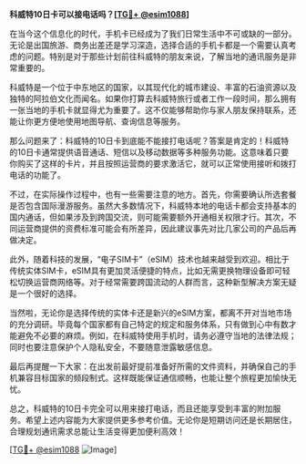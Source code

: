 **科威特10日卡可以接电话吗？[[TG💪+ @esim1088](https://t.me/s/esim1088)]**

在当今这个信息化的时代，手机卡已经成为了我们日常生活中不可或缺的一部分。无论是出国旅游、商务出差还是学习深造，选择合适的手机卡都是一个需要认真考虑的问题。特别是对于那些计划前往科威特的朋友来说，了解当地的通讯服务是非常重要的。

科威特是一个位于中东地区的国家，以其现代化的城市建设、丰富的石油资源以及独特的阿拉伯文化而闻名。如果你打算去科威特旅行或者工作一段时间，那么拥有一张当地的手机卡就显得尤为重要了。这不仅能够帮助你与家人朋友保持联系，还能让你更方便地使用地图导航、查询信息等服务。

那么问题来了：科威特的10日卡到底能不能接打电话呢？答案是肯定的！科威特的10日卡通常提供语音通话、短信以及移动数据等多种服务功能。这意味着只要你购买了这样的卡片，并且按照运营商的要求激活它，就可以正常使用接听和拨打电话的功能了。

不过，在实际操作过程中，也有一些需要注意的地方。首先，你需要确认所选套餐是否包含国际漫游服务。虽然大多数情况下，科威特本地的电话卡都会支持基本的国内通话，但如果涉及到跨国交流，则可能需要额外开通相关权限才行。其次，不同运营商提供的资费标准可能会有所差异，因此建议事先对比几家公司的产品后再做决定。

此外，随着科技的发展，“电子SIM卡”（eSIM）技术也越来越受到欢迎。相比于传统实体SIM卡，eSIM具有更加灵活便捷的特点，比如无需更换物理设备即可轻松切换运营商网络等。对于经常需要跨国流动的人群而言，这种新型解决方案无疑是一个很好的选择。

当然啦，无论你是选择传统的实体卡还是新兴的eSIM方案，都离不开对当地市场的充分调研。毕竟每个国家都有自己特定的规定和服务体系，只有做到心中有数才能避免不必要的麻烦。例如，在科威特使用手机时，请务必遵守当地的法律法规；同时也要注意保护个人隐私安全，不要随意泄露敏感信息。

最后再提醒一下大家：在出发前最好提前准备好所需的文件资料，并确保自己的手机兼容目标国家的频段制式。这样既能保证通信顺畅，也能让整个旅程更加愉快无忧。

总之，科威特的10日卡完全可以用来接打电话，而且还能享受到丰富的附加服务。希望上述内容能为大家提供更多参考价值。无论你是短期访问还是长期居住，合理规划通讯需求总能让生活变得更加便利高效！

[[TG💪+ @esim1088](https://t.me/s/esim1088) ![Image](https://i.postimg.cc/4NQfJmqS/Snipaste-2025-05-13-00-14-12.png)]